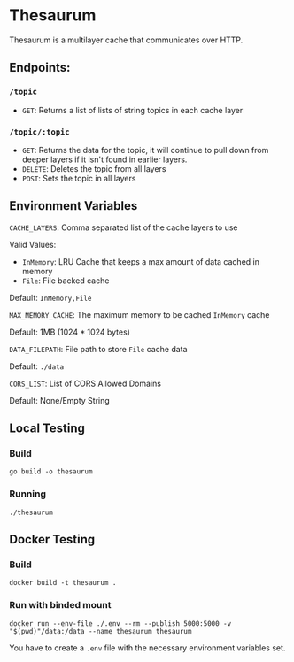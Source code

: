 # Thesaurum

Thesaurum is a multilayer cache that communicates over HTTP.

## Endpoints:

### `/topic`

- `GET`: Returns a list of lists of string topics in each cache layer

### `/topic/:topic`

- `GET`: Returns the data for the topic, it will continue to pull down from
  deeper layers if it isn't found in earlier layers.
- `DELETE`: Deletes the topic from all layers
- `POST`: Sets the topic in all layers

## Environment Variables

`CACHE_LAYERS`: Comma separated list of the cache layers to use

Valid Values:

- `InMemory`: LRU Cache that keeps a max amount of data cached in memory
- `File`: File backed cache

Default: `InMemory,File`

`MAX_MEMORY_CACHE`: The maximum memory to be cached `InMemory` cache

Default: 1MB (1024 * 1024 bytes)

`DATA_FILEPATH`: File path to store `File` cache data

Default: `./data`

`CORS_LIST`: List of CORS Allowed Domains

Default: None/Empty String

## Local Testing

### Build

`go build -o thesaurum`

### Running

`./thesaurum`

## Docker Testing

### Build

`docker build -t thesaurum .`

### Run with binded mount

`docker run --env-file ./.env --rm --publish 5000:5000 -v "$(pwd)"/data:/data --name thesaurum thesaurum`

You have to create a `.env` file with the necessary environment variables set.
